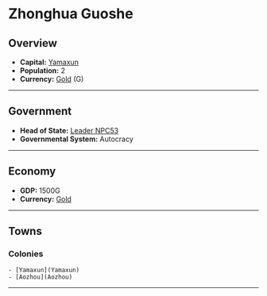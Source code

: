# Zhonghua Guoshe

## Overview

- **Capital:** [Yamaxun](Yamaxun)
- **Population:** 2
- **Currency:** [Gold](Gold) (G)

---

## Government

- **Head of State:** [Leader NPC53](NPC53)
- **Governmental System:** Autocracy

---

## Economy

- **GDP:** 1500G
- **Currency:** [Gold](Gold)

---

## Towns



###     Colonies

    - [Yamaxun](Yamaxun)
    - [Aozhou](Aozhou)

---